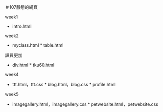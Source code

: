 ＃107靜態的網頁

week1
* intro.html

week2
* myclass.html * table.html


譯員更加
* div.html * tku60.html


week4
* ttt.html，ttt.css * blog.html，blog.css * profile.html



week5
* imagegallery.html，imagegallery.css * petwebsite.html，petwebsite.css

<!--stackedit_data:
eyJoaXN0b3J5IjpbMjA2NTAwNDU4MV19
-->
